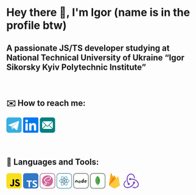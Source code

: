 # Hey there 👋, I'm Igor (name is in the profile btw)
## <p> A passionate JS/TS developer studying at National Technical University of Ukraine “Igor Sikorsky Kyiv Polytechnic Institute” </p>

<br />

## ✉️ How to reach me:
<p>
 <a href="https://t.me/pidodinero"><img src="https://github.com/IgorPetrovIP-13/IgorPetrovIP-13/blob/main/telegram-svgrepo-com%20(2).svg" target="_blank" alt="telegram" height="40"></a>
 <a target="_blank" href="https://www.linkedin.com/in/igor-petrov-004a5a274/"><img src="https://github.com/IgorPetrovIP-13/IgorPetrovIP-13/blob/main/linkedin-svgrepo-com.svg" alt="linkedin" height="40"></a>
 <a target="_blank" href="mailto:igorpetrov04@outlook.com"><img src="https://github.com/IgorPetrovIP-13/IgorPetrovIP-13/blob/main/email-svgrepo-com.svg" alt="email" height="40"></a>
</p>

<br />

## 🧰 Languages and Tools:
<p>
 <a target="_blank" href="https://www.w3schools.com/js/"><img src="https://github.com/IgorPetrovIP-13/IgorPetrovIP-13/blob/main/javascript-svgrepo-com.svg" alt="JS" height="40"></a>
 <a target="_blank" href="https://www.typescriptlang.org/"><img src="https://github.com/IgorPetrovIP-13/IgorPetrovIP-13/blob/main/typescript-svgrepo-com.svg" alt="TS" height="40"></a>
 <a target="_blank" href="https://sass-lang.com/"><img src="https://github.com/IgorPetrovIP-13/IgorPetrovIP-13/blob/main/sass-svgrepo-com.svg" alt="Sass" height="40"></a>
 <a target="_blank" href="https://react.dev/"><img src="https://github.com/IgorPetrovIP-13/IgorPetrovIP-13/blob/main/react-svgrepo-com.svg" alt="React" height="40"></a>
 <a target="_blank" href="https://nodejs.org/"><img src="https://github.com/IgorPetrovIP-13/IgorPetrovIP-13/blob/main/nodejs-svgrepo-com.svg" alt="NodeJS" height="40"></a>
 <a target="_blank" href="https://www.mongodb.com/"><img src="https://github.com/IgorPetrovIP-13/IgorPetrovIP-13/blob/main/mongodb-svgrepo-com.svg" alt="MongoDb" height="40"></a>
 <a target="_blank" href="https://firebase.google.com/"><img src="https://github.com/IgorPetrovIP-13/IgorPetrovIP-13/blob/main/firebase-1-logo-svgrepo-com.svg" alt="FireBase" height="40"></a>
 <a target="_blank" href="https://redux.js.org/"><img src="https://github.com/IgorPetrovIP-13/IgorPetrovIP-13/blob/main/redux-logo-svgrepo-com.svg" alt="Redux" height="40"></a>
</p>
